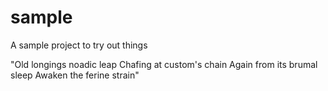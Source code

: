 # sample
A sample project to try out things


"Old longings noadic leap
Chafing at custom's chain
Again from its brumal sleep
Awaken the ferine strain"
